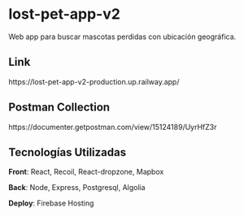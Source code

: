 # lost-pet-app-v2

Web app para buscar mascotas perdidas con ubicación geográfica.

<h2 align="left"> Link </h2>
https://lost-pet-app-v2-production.up.railway.app/

<h2 align="left"> Postman Collection </h2>
https://documenter.getpostman.com/view/15124189/UyrHfZ3r

<h2 align="left"> Tecnologías Utilizadas </h2>

**Front**: React, Recoil, React-dropzone, Mapbox

**Back**: Node, Express, Postgresql, Algolia

**Deploy**: Firebase Hosting
